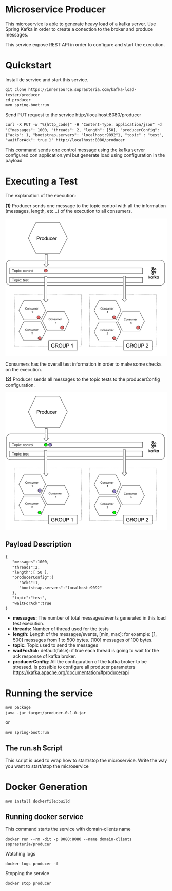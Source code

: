 # Microservice Producer

This microservice is able to generate heavy load of a kafka server. Use Spring Kafka in order to create a conection to the broker and produce messages.

This service expose REST API in order to configure and start the execution.

# Quickstart

Install de service and start this service.

```
git clone https://innersource.soprasteria.com/kafka-load-tester/producer
cd producer
mvn spring-boot:run
```

Send PUT request to the service http://localhost:8080/producer

```
curl -X PUT -w "%{http_code}" -H "Content-Type: application/json" -d '{"messages": 1000, "threads": 2, "length": [50], "producerConfig": {"acks": 1, "bootstrap.servers": "localhost:9092"}, "topic" : "test", "waitForAck": true }' http://localhost:8080/producer
```

This command sends one control message using the kafka server configured con application.yml but generate load using configuration in the payload

# Executing a Test

The explanation of the execution:

**(1)** Producer sends one message to the topic control with all the information (messages, length, etc...) of the execution to all consumers.

![Control message transmission diagram](images/control.png)

Consumers has the overall test information in order to make some checks on the execution.

**(2)** Producer sends all messages to the topic tests to the producerConfig configuration.

![Test messages transmission diagram](images/test.png)
 
## Payload Description

```
{  
   "messages":1000,
   "threads":2,
   "length":[ 50 ],
   "producerConfig":{  
      "acks":1,
      "bootstrap.servers":"localhost:9092"
   },
   "topic":"test",
   "waitForAck":true
}
```

- **messages:** The number of total messages/events generated in this load test execution.
- **threads:** Number of thread used for the tests
- **length:** Length of the messages/events, [min, max]: for example: [1, 500] messages from 1 to 500 bytes. [100] messages of 100 bytes.
- **topic:** Topic used to send the messages
- **waitForAck:** default(false): if true each thread is going to wait for the ack response of kafka broker.
- **producerConfig**: All the configuration of the kafka broker to be stressed. Is possible to configure all producer parameters https://kafka.apache.org/documentation/#producerapi


# Running the service

```
mvn package
java -jar target/producer-0.1.0.jar
```

or

```
mvn spring-boot:run
```

## The run.sh Script

This script is used to wrap how to start/stop the microservice. Write the way you want to start/stop the microservice

# Docker Generation

```
mvn install dockerfile:build
```

## Running docker service

This command starts the service with domain-clients name

```
docker run --rm -dit -p 8080:8080 --name domain-clients soprasteria/producer
```

Watching logs

```
docker logs producer -f
```

Stopping the service

```
docker stop producer
```